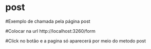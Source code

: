 # post

#Exemplo de chamada pela página post

#Colocar na url http://localhost:3260/form

#Click no botão e a pagina só aparecerá por meio do metodo post